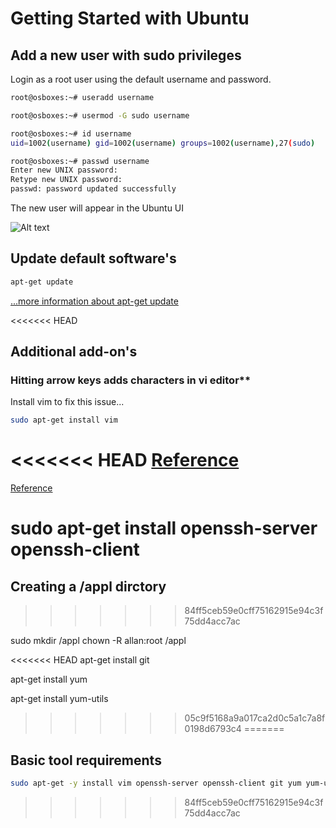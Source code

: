 # Getting Started with Ubuntu

## Add a new user with sudo privileges

Login as a root user using the default username and password.

```sh
root@osboxes:~# useradd username

root@osboxes:~# usermod -G sudo username

root@osboxes:~# id username
uid=1002(username) gid=1002(username) groups=1002(username),27(sudo)

root@osboxes:~# passwd username
Enter new UNIX password:
Retype new UNIX password:
passwd: password updated successfully
```

The new user will appear in the Ubuntu UI

![Alt text](images/ubuntu-getting-started-useradd.png)

## Update default software's

```sh
apt-get update
```

[...more information about apt-get update](./apt-get-update.md)

<<<<<<< HEAD
## Additional add-on's

### Hitting arrow keys adds characters in vi editor**

Install vim to fix this issue...

```sh
sudo apt-get install vim
```

<<<<<<< HEAD
[Reference](http://askubuntu.com/questions/353911/hitting-arrow-keys-adds-characters-in-vi-editor)
=======
[Reference](http://askubuntu.com/questions/353911/hitting-arrow-keys-adds-characters-in-vi-editor)

sudo apt-get install openssh-server openssh-client
=======
## Creating a /appl dirctory
>>>>>>> 84ff5ceb59e0cff75162915e94c3f75dd4acc7ac

sudo mkdir /appl
chown -R allan:root /appl

<<<<<<< HEAD
apt-get install git

apt-get install yum

apt-get install yum-utils




>>>>>>> 05c9f5168a9a017ca2d0c5a1c7a8f0198d6793c4
=======
## Basic tool requirements

```sh
sudo apt-get -y install vim openssh-server openssh-client git yum yum-utils
```
>>>>>>> 84ff5ceb59e0cff75162915e94c3f75dd4acc7ac
